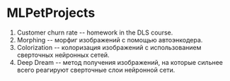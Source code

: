 # MLPetProjects

1. Customer churn rate -- homework in the DLS course.
2. Morphing -- морфиг изображений с помощью автоэнкодера.
3. Colorization -- колоризация изображений с использованием сверточных нейронных сетей.
4. Deep Dream -- метод получения изображений, на которые сильнее всего реагируют сверточные слои нейронной сети.
